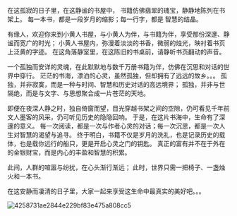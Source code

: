 在这孤寂的日子里，在这静谧的书屋中，
书籍仿佛翡翠的瑰宝，静静地陈列在书架上。
每一本书，都是一段岁月的缩影；每一行字，都是 智慧的结晶。

有缘人，欢迎你来到小黄人书屋，与小黄人为伴，与书籍为伴，享受那份深邃、静谧而宽广的时光；
小黄人书屋内，弥漫着淡淡的书香，微弱的烛光，映衬着书页上泛黄的字迹。
在这角落静室里，在这陈旧的书桌前，请静听书页翻动的声音。

一个孤独而安详的灵魂，在此默默地与数千万册书籍为伴，仿佛在沉思和对话的世界中穿行。
茫茫的书海，漂泊的心灵，虽然孤独，但却拥有了远远的故乡。。。
孤独，并非寂寞，而是一种与时间、智慧和历史对话的高远境界；
孤独，并非与世隔绝，而是与文字、与思想聚合成一片苍茫的天地。

即便在夜深人静之时，独自倚窗而望，目光穿越书架之间的空隙，仍可看见千年前文人墨客的风采，仍可听见历史的隐隐回响。
于是，在这片书海中，生命有了深邃的意义。
每一次阅读，都是一次与作者心灵的对话；每一次沉思，都是一次人生对智慧的渴望与追寻。
终于明白，书籍不仅是岁月的洗礼，也是记录历史的载体，也是载你远行的船只，更是开启心灵之门的钥匙。
真正的富有并不在于外在的金银财宝，而是内心的丰盈和智慧的积累。

此间，人群的喧嚣与纷扰，在心头渐行渐远；
此时，世界只需一把椅子、一盏烛火和一本书。

在这安静而凄清的日子里，大家一起来享受这生命中最真实的美好吧。。。





![4258731ae2844e229bf83e475a808cc5](https://github.com/user-attachments/assets/b84497b3-17cc-448c-ac4d-1b2ce680576d)


